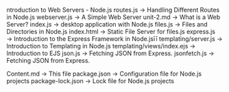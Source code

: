 ntroduction to Web Servers - Node.js
routes.js → Handling Different Routes in Node.js
webserver.js → A Simple Web Server
unit-2.md → What is a Web Server?
index.js → desktop application with Node.js
files.js → Files and Directories in Node.js
index.html → Static File Server for files.js
express.js → Introduction to the Express Framework in Node.jsīī
templating/server.js → Introduction to Templating in Node.js
templating/views/index.ejs → Introduction to EJS
json.js → Fetching JSON from Express.
jsonfetch.js → Fetching JSON from Express.
<!-- main.js → Electron - Creating a Basic Desktop Application -->
Content.md → This file
package.json → Configuration file for Node.js projects
package-lock.json → Lock file for Node.js projects
